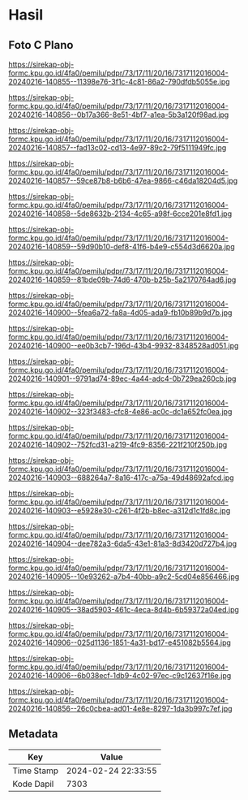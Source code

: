 # Hasil

## Foto C Plano

https://sirekap-obj-formc.kpu.go.id/4fa0/pemilu/pdpr/73/17/11/20/16/7317112016004-20240216-140855--11398e76-3f1c-4c81-86a2-790dfdb5055e.jpg

https://sirekap-obj-formc.kpu.go.id/4fa0/pemilu/pdpr/73/17/11/20/16/7317112016004-20240216-140856--0b17a366-8e51-4bf7-a1ea-5b3a120f98ad.jpg

https://sirekap-obj-formc.kpu.go.id/4fa0/pemilu/pdpr/73/17/11/20/16/7317112016004-20240216-140857--fad13c02-cd13-4e97-89c2-79f5111949fc.jpg

https://sirekap-obj-formc.kpu.go.id/4fa0/pemilu/pdpr/73/17/11/20/16/7317112016004-20240216-140857--59ce87b8-b6b6-47ea-9866-c46da18204d5.jpg

https://sirekap-obj-formc.kpu.go.id/4fa0/pemilu/pdpr/73/17/11/20/16/7317112016004-20240216-140858--5de8632b-2134-4c65-a98f-6cce201e8fd1.jpg

https://sirekap-obj-formc.kpu.go.id/4fa0/pemilu/pdpr/73/17/11/20/16/7317112016004-20240216-140859--59d90b10-def8-41f6-b4e9-c554d3d6620a.jpg

https://sirekap-obj-formc.kpu.go.id/4fa0/pemilu/pdpr/73/17/11/20/16/7317112016004-20240216-140859--81bde09b-74d6-470b-b25b-5a2170764ad6.jpg

https://sirekap-obj-formc.kpu.go.id/4fa0/pemilu/pdpr/73/17/11/20/16/7317112016004-20240216-140900--5fea6a72-fa8a-4d05-ada9-fb10b89b9d7b.jpg

https://sirekap-obj-formc.kpu.go.id/4fa0/pemilu/pdpr/73/17/11/20/16/7317112016004-20240216-140900--ee0b3cb7-196d-43b4-9932-8348528ad051.jpg

https://sirekap-obj-formc.kpu.go.id/4fa0/pemilu/pdpr/73/17/11/20/16/7317112016004-20240216-140901--9791ad74-89ec-4a44-adc4-0b729ea260cb.jpg

https://sirekap-obj-formc.kpu.go.id/4fa0/pemilu/pdpr/73/17/11/20/16/7317112016004-20240216-140902--323f3483-cfc8-4e86-ac0c-dc1a652fc0ea.jpg

https://sirekap-obj-formc.kpu.go.id/4fa0/pemilu/pdpr/73/17/11/20/16/7317112016004-20240216-140902--752fcd31-a219-4fc9-8356-221f210f250b.jpg

https://sirekap-obj-formc.kpu.go.id/4fa0/pemilu/pdpr/73/17/11/20/16/7317112016004-20240216-140903--688264a7-8a16-417c-a75a-49d48692afcd.jpg

https://sirekap-obj-formc.kpu.go.id/4fa0/pemilu/pdpr/73/17/11/20/16/7317112016004-20240216-140903--e5928e30-c261-4f2b-b8ec-a312d1c1fd8c.jpg

https://sirekap-obj-formc.kpu.go.id/4fa0/pemilu/pdpr/73/17/11/20/16/7317112016004-20240216-140904--dee782a3-6da5-43e1-81a3-8d3420d727b4.jpg

https://sirekap-obj-formc.kpu.go.id/4fa0/pemilu/pdpr/73/17/11/20/16/7317112016004-20240216-140905--10e93262-a7b4-40bb-a9c2-5cd04e856466.jpg

https://sirekap-obj-formc.kpu.go.id/4fa0/pemilu/pdpr/73/17/11/20/16/7317112016004-20240216-140905--38ad5903-461c-4eca-8d4b-6b59372a04ed.jpg

https://sirekap-obj-formc.kpu.go.id/4fa0/pemilu/pdpr/73/17/11/20/16/7317112016004-20240216-140906--025d1136-1851-4a31-bd17-e451082b5564.jpg

https://sirekap-obj-formc.kpu.go.id/4fa0/pemilu/pdpr/73/17/11/20/16/7317112016004-20240216-140906--6b038ecf-1db9-4c02-97ec-c9c12637f16e.jpg

https://sirekap-obj-formc.kpu.go.id/4fa0/pemilu/pdpr/73/17/11/20/16/7317112016004-20240216-140856--26c0cbea-ad01-4e8e-8297-1da3b997c7ef.jpg


## Metadata

| Key        | Value               |
| ---------- | ------------------- |
| Time Stamp | 2024-02-24 22:33:55 |
| Kode Dapil | 7303                |



